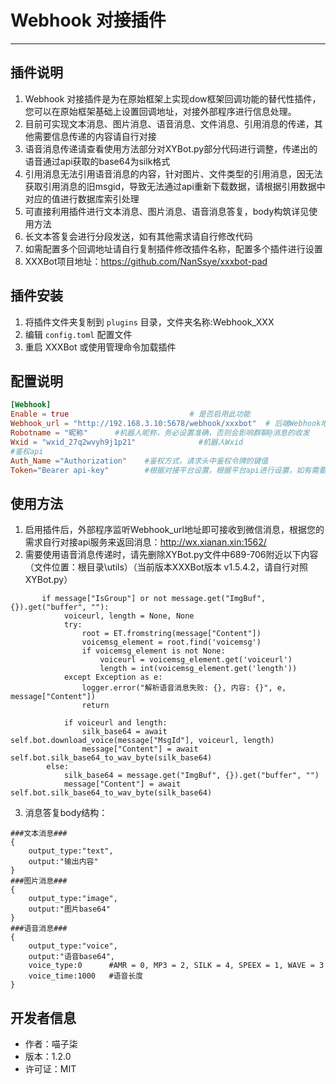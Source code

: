 # Webhook 对接插件

--------------------------------------------------

## 插件说明

1. Webhook 对接插件是为在原始框架上实现dow框架回调功能的替代性插件，您可以在原始框架基础上设置回调地址，对接外部程序进行信息处理。
2. 目前可实现文本消息、图片消息、语音消息、文件消息、引用消息的传递，其他需要信息传递的内容请自行对接
3. 语音消息传递请查看使用方法部分对XYBot.py部分代码进行调整，传递出的语音通过api获取的base64为silk格式
4. 引用消息无法引用语音消息的内容，针对图片、文件类型的引用消息，因无法获取引用消息的旧msgid，导致无法通过api重新下载数据，请根据引用数据中对应的值进行数据库索引处理
5. 可直接利用插件进行文本消息、图片消息、语音消息答复，body构筑详见使用方法
6. 长文本答复会进行分段发送，如有其他需求请自行修改代码
7. 如需配置多个回调地址请自行复制插件修改插件名称，配置多个插件进行设置
8. XXXBot项目地址：https://github.com/NanSsye/xxxbot-pad

## 插件安装 

1. 将插件文件夹复制到 `plugins` 目录，文件夹名称:Webhook_XXX
2. 编辑 `config.toml` 配置文件
3. 重启 XXXBot 或使用管理命令加载插件

## 配置说明

```toml
[Webhook]
Enable = true                           # 是否启用此功能
Webhook_url = "http://192.168.3.10:5678/webhook/xxxbot"  # 后端Webhook地址，根据自己实际情况进行调整
Robotname = "昵称"      #机器人昵称，务必设置准确，否则会影响群聊@消息的收发
Wxid = "wxid_27q2wvyh9j1p21"              #机器人Wxid
#鉴权api
Auth_Name ="Authorization"    #鉴权方式，请求头中鉴权令牌的键值
Token="Bearer api-key"        #根据对接平台设置，根据平台api进行设置，如有需要，请根据api请求头要求设置Bearer前缀，保留空格
```

## 使用方法

1. 启用插件后，外部程序监听Webhook_url地址即可接收到微信消息，根据您的需求自行对接api服务来返回消息：http://wx.xianan.xin:1562/
2. 需要使用语音消息传递时，请先删除XYBot.py文件中689-706附近以下内容（文件位置：根目录\utils）（当前版本XXXBot版本 v1.5.4.2，请自行对照XYBot.py）
```
       if message["IsGroup"] or not message.get("ImgBuf", {}).get("buffer", ""):
            voiceurl, length = None, None
            try:
                root = ET.fromstring(message["Content"])
                voicemsg_element = root.find('voicemsg')
                if voicemsg_element is not None:
                    voiceurl = voicemsg_element.get('voiceurl')
                    length = int(voicemsg_element.get('length'))
            except Exception as e:
                logger.error("解析语音消息失败: {}, 内容: {}", e, message["Content"])
                return

            if voiceurl and length:
                silk_base64 = await self.bot.download_voice(message["MsgId"], voiceurl, length)
                message["Content"] = await self.bot.silk_base64_to_wav_byte(silk_base64)
        else:
            silk_base64 = message.get("ImgBuf", {}).get("buffer", "")
            message["Content"] = await self.bot.silk_base64_to_wav_byte(silk_base64)
```
3. 消息答复body结构：
```
###文本消息###
{
    output_type:"text",
    output:"输出内容"
}
###图片消息###
{
    output_type:"image",
    output:"图片base64"
}
###语音消息###
{
    output_type:"voice",
    output:"语音base64",
    voice_type:0      #AMR = 0, MP3 = 2, SILK = 4, SPEEX = 1, WAVE = 3
    voice_time:1000   #语音长度
}
```

## 开发者信息

- 作者：喵子柒
- 版本：1.2.0
- 许可证：MIT
